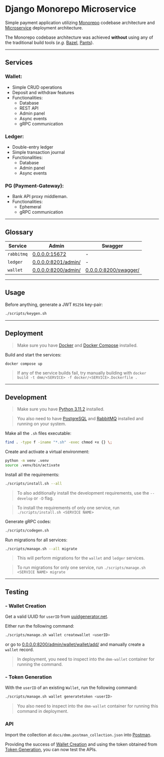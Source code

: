 # Django Monorepo Microservice

Simple payment application utilizing [Monorepo](https://monorepo.tools/) codebase architecture and [Microservice](https://microservices.io/) deployment architecture.

The Monorepo codebase architecture was achieved **without** using any of the traditional build tools (_e.g._ [Bazel](https://bazel.build/), [Pants](https://www.pantsbuild.org/)).

---

## Services

### Wallet:

-   Simple CRUD operations
-   Deposit and withdraw features
-   Functionalities:
    -   Database
    -   REST API
    -   Admin panel
    -   Async events
    -   gRPC communication

### Ledger:

-   Double-entry ledger
-   Simple transaction journal
-   Functionalities:
    -   Database
    -   Admin panel
    -   Async events

### PG (Payment-Gateway):

-   Bank API proxy middleman.
-   Functionalities:
    -   Ephemeral
    -   gRPC communication

---

## Glossary

| Service    | Admin                                             | Swagger                                               |
| ---------- | ------------------------------------------------- | ----------------------------------------------------- |
| `rabbitmq` | [0.0.0.0:15672](http://0.0.0.0:15672/)            | -                                                     |
| `ledger`   | [0.0.0.0:8201/admin/](http://0.0.0.0:8201/admin/) | -                                                     |
| `wallet`   | [0.0.0.0:8200/admin/](http://0.0.0.0:8200/admin/) | [0.0.0.0:8200/swagger/](http://0.0.0.0:8200/swagger/) |

---

## Usage

Before anything, generate a JWT `RS256` key-pair:

```sh
./scripts/keygen.sh
```

---

## Deployment

> Make sure you have [Docker](https://www.docker.com/) and [Docker Compose](https://docs.docker.com/compose/) installed.

Build and start the services:

```sh
docker compose up
```

> If any of the service builds fail, try manually building with `docker build -t dmm/<SERVICE> -f docker/<SERVICE>.Dockerfile .`

---

## Development

> Make sure you have [Python 3.11.2](https://www.python.org/downloads/release/python-3112/) installed.

> You also need to have [PostgreSQL](https://www.postgresql.org/) and [RabbitMQ](https://www.rabbitmq.com/) installed and running on your system.

Make all the `.sh` files executable:

```sh
find . -type f -iname "*.sh" -exec chmod +x {} \;
```

Create and activate a virtual environment:

```sh
python -m venv .venv
source .venv/bin/activate
```

Install all the requirements:

```sh
./scripts/install.sh --all
```

> To also additionally install the development requirements, use the `--develop` or `-D` flag.

> To install the requirements of only one service, run `./scripts/install.sh <SERVICE NAME>`

Generate gRPC codes:

```sh
./scripts/codegen.sh
```

Run migrations for all services:

```sh
./scripts/manage.sh --all migrate
```

> This will perform migrations for the `wallet` and `ledger` services.

> To run migrations for only one service, run `./scripts/manage.sh <SERVICE NAME> migrate`

---

## Testing

### - Wallet Creation

Get a valid UUID for `userID` from [uuidgenerator.net](https://www.uuidgenerator.net/version4).

Either run the following command:

```sh
./scripts/manage.sh wallet createwallet <userID>
```

or go to [0.0.0.0:8200/admin/wallet/wallet/add/](http://0.0.0.0:8200/admin/wallet/wallet/add/) and manually create a `wallet` record.

> In deployment, you need to inspect into the `dmm-wallet` container for running the command.

### - Token Generation

With the `userID` of an existing `Wallet`, run the following command:

```sh
./scripts/manage.sh wallet generatetoken <userID>
```

> You also need to inspect into the `dmm-wallet` container for running this command in deployment.

### API

Import the collection at `docs/dmm.postman_collection.json` into [Postman](https://www.postman.com/).

Providing the success of [Wallet Creation](#wallet-creation) and using the token obtained from [Token Generation](#token-generation), you can now test the APIs.
